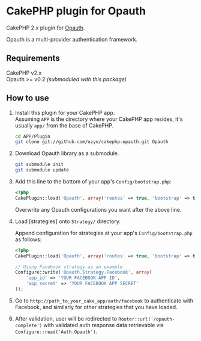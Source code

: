 CakePHP plugin for Opauth
=========================

CakePHP 2.x plugin for [Opauth](https://github.com/uzyn/opauth).

Opauth is a multi-provider authentication framework.

Requirements
---------
CakePHP v2.x  
Opauth >= v0.2 _(submoduled with this package)_

How to use
----------
1. Install this plugin for your CakePHP app.   
   Assuming `APP` is the directory where your CakePHP app resides, it's usually `app/` from the base of CakePHP.

   ```bash
   cd APP/Plugin
   git clone git://github.com/uzyn/cakephp-opauth.git Opauth
   ```

2. Download Opauth library as a submodule.

   ```bash
   git submodule init
   git submodule update
   ```

3. Add this line to the bottom of your app's `Config/bootstrap.php`:

   ```php
   <?php
   CakePlugin::load('Opauth', array('routes' => true, 'bootstrap' => true));
   ```
   Overwrite any Opauth configurations you want after the above line.

4. Load [strategies] onto `Strategy/` directory.

   Append configuration for strategies at your app's `Config/bootstrap.php` as follows:
   ```php
   <?php
   CakePlugin::load('Opauth', array('routes' => true, 'bootstrap' => true));
   
   // Using Facebook strategy as an example
   Configure::write('Opauth.Strategy.Facebook', array(
       'app_id' => 'YOUR FACEBOOK APP ID',
       'app_secret' => 'YOUR FACEBOOK APP SECRET'
   ));
   ```

5. Go to `http://path_to_your_cake_app/auth/facebook` to authenticate with Facebook, and similarly for other strategies that you have loaded.

6. After validation, user will be redirected to `Router::url('/opauth-complete')` with validated auth response data retrievable via `Configure::read('Auth.Opauth')`.  

